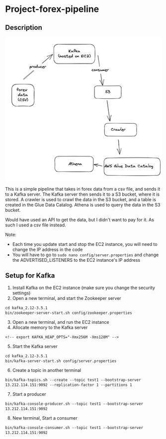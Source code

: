 # Project-forex-pipeline
## Description
![Project architecture](architecture.png)

This is a simple pipeline that takes in forex data from a csv file, and sends it to a Kafka server.
The Kafka server then sends it to a S3 bucket, where it is stored.
A crawler is used to crawl the data in the S3 bucket, and a table is created in the Glue Data Catalog.
Athena is used to query the data in the S3 bucket.

Would have used an API to get the data, but I didn't want to pay for it. As such I used a csv file instead.

Note: 
- Each time you update start and stop the EC2 instance, you will need to change the IP address in the code
- You will have to go to `sudo nano config/server.properties` and change the ADVERTISED_LISTENERS to the EC2 instance's IP address

## Setup for Kafka
1. Install Kafka on the EC2 instance (make sure you change the security settings)
2. Open a new terminal, and start the Zookeeper server
```
cd kafka_2.12-3.5.1
bin/zookeeper-server-start.sh config/zookeeper.properties
```
3. Open a new terminal, and run the EC2 instance
4. Allocate memory to the Kafka server
```
<!-- export KAFKA_HEAP_OPTS="-Xmx256M -Xms128M" -->
```
5. Start the Kafka server
```
cd kafka_2.12-3.5.1
bin/kafka-server-start.sh config/server.properties
```
6. Create a topic in another terminal
```
bin/kafka-topics.sh --create --topic test1 --bootstrap-server 13.212.114.151:9092 --replication-factor 1 --partitions 1
```
7. Start a producer
```
bin/kafka-console-producer.sh --topic test1 --bootstrap-server 13.212.114.151:9092
```
8. New terminal, Start a consumer
```
bin/kafka-console-consumer.sh --topic test1 --bootstrap-server 13.212.114.151:9092
```


